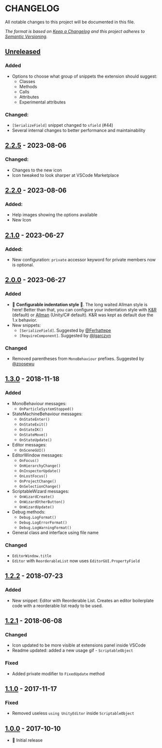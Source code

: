 # CHANGELOG

All notable changes to this project will be documented in this file.

_The format is based on [Keep a Changelog](http://keepachangelog.com/en/1.0.0/)
and this project adheres to [Semantic Versioning](http://semver.org/spec/v2.0.0.html)._

## [Unreleased]

### Added

-  Options to choose what group of snippets the extension should suggest:
   -  Classes
   -  Methods
   -  Calls
   -  Attributes
   -  Experimental attributes

### Changed:

-  `[SerializeField]` snippet changed to `sfield` (#44)
-  Several internal changes to better performance and maintainability

## [2.2.5] - 2023-08-06

### Changed:

-  Changes to the new icon
-  Icon tweaked to look sharper at VSCode Marketplace

## [2.2.0] - 2023-08-06

### Added:

-  Help images showing the options available
-  New Icon

## [2.1.0] - 2023-06-27

### Added:

-  New configuration: `private` accessor keyword for private members now is optional.

## [2.0.0] - 2023-06-27

### Added

-  🎉 **Configurable indentation style** 🎉. The long waited Allman style is here! Better than that, you can configure your indentation style with [K&R](https://en.wikipedia.org/wiki/Indentation_style#K&R_style) (default) or [Allman](https://en.wikipedia.org/wiki/Indentation_style#Allman_style) (Unity/C# default). K&R was kept as default due the 1.x behavior.
-  New snippets:
   -  `[SerializeField]`. Suggested by [@Ferhattepe](https://github.com/Ferhattepe)
   -  `[RequireComponent]`. Suggested by [@lgarczyn](https://github.com/lgarczyn)

### Changed

-  Removed parentheses from `MonoBehaviour` prefixes. Suggested by [@zoosewu](https://github.com/zoosewu)

## [1.3.0] - 2018-11-18

### Added

-  MonoBehaviour messages:
   -  `OnParticleSystemStopped()`
-  StateMachineBehaviour messages:
   -  `OnStateEnter()`
   -  `OnStateExit()`
   -  `OnStateIK()`
   -  `OnStateMove()`
   -  `OnStateUpdate()`
-  Editor messages:
   -  `OnSceneGUI()`
-  EditorWindow messages:
   -  `OnFocus()`
   -  `OnHierarchyChange()`
   -  `OnInspectorUpdate()`
   -  `OnLostFocus()`
   -  `OnProjectChange()`
   -  `OnSelectionChange()`
-  ScriptableWizard messages:
   -  `OnWizardCreate()`
   -  `OnWizardOtherButton()`
   -  `OnWizardUpdate()`
-  Debug methods:
   -  `Debug.LogFormat()`
   -  `Debug.LogErrorFormat()`
   -  `Debug.LogWarningFormat()`
-  General class and interface using file name

### Changed

-  `EditorWindow.title`
-  `Editor` with `ReorderableList` now uses `EditorGUI.PropertyField`

## [1.2.2] - 2018-07-23

### Added

-  New snippet: Editor with Reorderable List. Creates an editor boilerplate code with a reorderable list ready to be used.

## [1.2.1] - 2018-06-08

### Changed

-  Icon updated to be more visible at extensions panel inside VSCode
-  Readme updated: added a new usage gif - `ScriptableObject`

### Fixed

-  Added private modifier to `FixedUpdate` method

## [1.1.0] - 2017-11-17

### Fixed

-  Removed useless `using UnityEditor` inside `ScriptableObject`

## [1.0.0] - 2017-10-10

-  :tada: Initial release

[Unreleased]: https://github.com/kleber-swf/vscode-unity-code-snippets/tree/master
[2.2.5]: https://github.com/kleber-swf/vscode-unity-code-snippets/releases/2.2.5
[2.2.0]: https://github.com/kleber-swf/vscode-unity-code-snippets/releases/2.2.0
[2.1.0]: https://github.com/kleber-swf/vscode-unity-code-snippets/releases/tag/2.1.0
[2.0.0]: https://github.com/kleber-swf/vscode-unity-code-snippets/releases/2.0.0
[1.3.0]: https://github.com/kleber-swf/vscode-unity-code-snippets/releases/1.3.0
[1.2.2]: https://github.com/kleber-swf/vscode-unity-code-snippets/releases/1.2.2
[1.2.1]: https://github.com/kleber-swf/vscode-unity-code-snippets/releases/1.2.1
[1.1.0]: https://github.com/kleber-swf/vscode-unity-code-snippets/releases/1.1.0
[1.0.0]: https://github.com/kleber-swf/vscode-unity-code-snippets/releases/1.0.0
